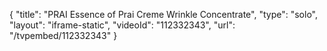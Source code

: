 {
    "title": "PRAI Essence of Prai Creme   Wrinkle Concentrate",
    "type": "solo",
    "layout": "iframe-static",
    "videoId": "112332343",
    "url": "\/tvpembed\/112332343"
}